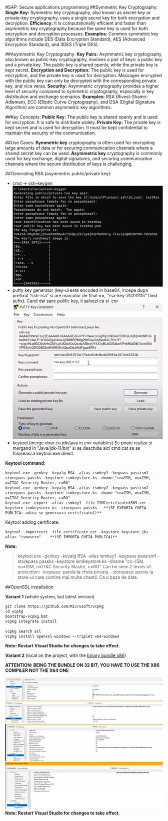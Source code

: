 
#SAP: Secure applications programming
##Symmetric Key Cryptography:
**Single Key:** Symmetric key cryptography, also known as secret-key or private-key cryptography, uses a single secret key for both encryption and decryption.
**Efficiency:** It is computationally efficient and faster than asymmetric key cryptography because the same key is used for both encryption and decryption processes.
**Examples:** Common symmetric key algorithms include DES (Data Encryption Standard), AES (Advanced Encryption Standard), and 3DES (Triple DES).


##Asymmetric Key Cryptography:
**Key Pairs:** Asymmetric key cryptography, also known as public-key cryptography, involves a pair of keys: a public key and a private key. The public key is shared openly, while the private key is kept secret.
**Encryption and Decryption:** The public key is used for encryption, and the private key is used for decryption. Messages encrypted with the public key can only be decrypted with the corresponding private key, and vice versa.
**Security:** Asymmetric cryptography provides a higher level of security compared to symmetric cryptography, especially in key distribution and exchange scenarios.
**Examples:** RSA (Rivest-Shamir-Adleman), ECC (Elliptic Curve Cryptography), and DSA (Digital Signature Algorithm) are common asymmetric key algorithms.


##Key Concepts:
**Public Key:** The public key is shared openly and is used for encryption. It is safe to distribute widely.
**Private Key:** The private key is kept secret and is used for decryption. It must be kept confidential to maintain the security of the communication.


##Use Cases:
**Symmetric key** cryptography is often used for encrypting large amounts of data or for securing communication channels where a shared secret key can be used.
**Asymmetric key** cryptography is commonly used for key exchange, digital signatures, and securing communication channels where the secure distribution of keys is challenging.


##Generating RSA (asymmetric public/private key):
- cmd -> ssh-keygen
![Alt text](image.png)
- putty key generator (key-ul este encoded in base64, incepe dupa prefixul “ssh-rsa” si are marcator de final ==, “rsa-key-20231115” fiind sufix). Cand dai save public key, il salvezi ca si .cer
![Alt text](image-1.png)
- keytool (merge doar cu jdk/java in env variables) Se poate realiza si mergand in “Java/jdk-11/bin” si se deschide aici cmd cat sa se foloseasca keytool.exe direct.

**Keytool command:**
```
keytool.exe -genkey -keyalg RSA -alias ismkey1 -keypass passism1 -storepass passks -keystore ismkeystore.ks -dname "cn=ISM, ou=ISM, o=IT&C Security Master, c=RO"
keytool.exe -genkey -keyalg RSA -alias ismkey2 -keypass passism2 -storepass passks -keystore ismkeystore.ks -dname "cn=ISM, ou=ISM, o=IT&C Security Master, c=RO"
keytool.exe -export -alias ismkey1 -file ISMCertificateX509.cer -keystore ismkeystore.ks -storepass passks   **(SE EXPORTA CHEIA PUBLICA: adica se genereaza certificatul)**
```
Keytool adding certificate:
```
keytool -importcert -file certificate.cer -keystore keystore.jks -alias "ismasero"    **(SE IMPORTA CHEIA PUBLICA)**
```

**Note:**
> keytool.exe -genkey -keyalg RSA -alias ismkey1 -keypass passism1 -storepass passks -keystore ismkeystore.ks -dname "cn=ISM, ou=ISM, o=IT&C Security Master, c=RO"
> Can be seen 2 levels of protection: -keypass: parola la cheia privata, -storepass: parola la store-ul care contine mai multe chestii. Ca o baza de date.



##OpenSSL installation

**Variant 1** (whole system, but latest version)
```
git clone https://github.com/Microsoft/vcpkg
cd vcpkg
bootstrap-vcpkg.bat
vcpkg integrate install

vcpkg search ssl
vcpkg install openssl-windows --triplet x64-windows
```

**Note: Restart Visual Studio for changes to take effect.**


**Variant 2** (local on the project, with the [binary bundle x86](https://portal.ism.ase.ro/mod/folder/view.php?id=450))

**ATTENTION: BEING THE BUNDLE ON 32 BIT, YOU HAVE TO USE THE X86 COMPILER NOT THE X64 ONE**

![Alt text](image-2.png)
![Alt text](image-3.png)
![Alt text](image-4.png)
![Alt text](image-5.png)
**Note: Restart Visual Studio for changes to take effect.**
